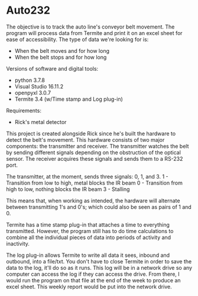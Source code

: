 # Auto232
The objective is to track the auto line's conveyor belt movement.
The program will process data from Termite and print it on an excel sheet for ease of accessibility.
The type of data we're looking for is:
- When the belt moves and for how long
- When the belt stops and for how long

Versions of software and digital tools:
- python 3.7.8
- Visual Studio 16.11.2
- openpyxl 3.0.7
- Termite 3.4 (w/Time stamp and Log plug-in)

Requirements:
- Rick's metal detector

This project is created alongside Rick since he's built the hardware to detect the belt's movement.
This hardware consists of two major components: the transmitter and receiver.
The transmitter watches the belt by sending different signals depending on the obstruction of the
optical sensor.
The receiver acquires these signals and sends them to a RS-232 port.

The transmitter, at the moment, sends three signals: 0, 1, and 3.
1 - Transition from low to high, metal blocks the IR beam
0 - Transition from high to low, nothing blocks the IR beam
3 - Stalling

This means that, when working as intended, the hardware will alternate between transmitting 1's and 0's;
which could also be seen as pairs of 1 and 0.

Termite has a time stamp plug-in that attaches a time to everything transmitted. However, the program 
still has to do time calculations to combine all the individual pieces of data into periods of activity
and inactivity.

The log plug-in allows Termite to write all data it sees, inbound and outbound, into a file/txt. You
don't have to close Termite in order to save the data to the log, it'll do so as it runs. This log will
be in a network drive so any computer can access the log if they can access the drive. From there, I 
would run the program on that file at the end of the week to produce an excel sheet. This weekly report
would be put into the network drive. 
